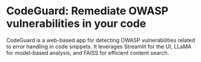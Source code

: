 # CodeGuard: Remediate OWASP vulnerabilities in your code

CodeGuard is a web-based app for detecting OWASP vulnerabilities related to error handling in code snippets. It leverages Streamlit for the UI, LLaMA for model-based analysis, and FAISS for efficient content search.
